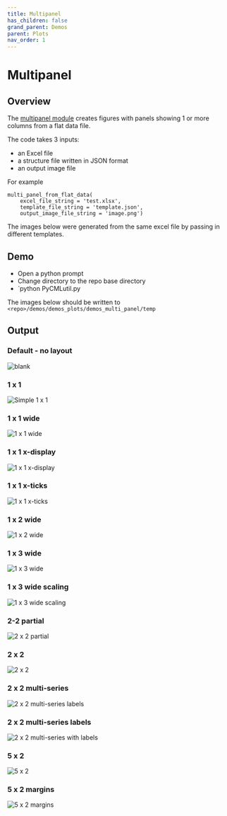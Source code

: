 ```yaml
---
title: Multipanel
has_children: false
grand_parent: Demos
parent: Plots
nav_order: 1
---
```

# Multipanel

## Overview

The [multipanel module](https://github.com/Campbell-Muscle-Lab/PyCMLutilities/blob/main/plots/multi_panel.py) creates figures with panels showing 1 or more columns from a flat data file.

The code takes 3 inputs:
+ an Excel file
+ a structure file written in JSON format
+ an output image file

For example

````
multi_panel_from_flat_data(
    excel_file_string = 'test.xlsx',
    template_file_string = 'template.json',
    output_image_file_string = 'image.png')
````

The images below were generated from the same excel file by passing in different templates.

## Demo

+ Open a python prompt
+ Change directory to the repo base directory
+ `python PyCMLutil.py

The images below should be written to `<repo>/demos/demos_plots/demos_multi_panel/temp`

## Output

### Default - no layout
![blank](images/blank_json.png)

### 1 x 1
![Simple 1 x 1](images/1_1.png)

### 1 x 1 wide
![1 x 1 wide](images/1_1_wide.png)

### 1 x 1 x-display
![1 x 1 x-display](images/1_1_x_display.png)

### 1 x 1 x-ticks
![1 x 1 x-ticks](images/1_1_x_ticks.png)

### 1 x 2 wide
![1 x 2 wide](images/1_2_wide.png)

### 1 x 3 wide
![1 x 3 wide](images/1_3_wide.png)

### 1 x 3 wide scaling
![1 x 3 wide scaling](images/1_3_wide_scaling.png)

### 2-2 partial
![2 x 2 partial](images/2_2_partial.png)

### 2 x 2
![2 x 2](images/2_2.png)

### 2 x 2 multi-series
![2 x 2 multi-series labels](images/2_2_multi_series.png)

### 2 x 2 multi-series labels
![2 x 2 multi-series with labels](images/2_2_multi_series_labels.png)

### 5 x 2
![5 x 2](images/5_2.png)

### 5 x 2 margins
![5 x 2 margins](images/5_2_margins.png)
